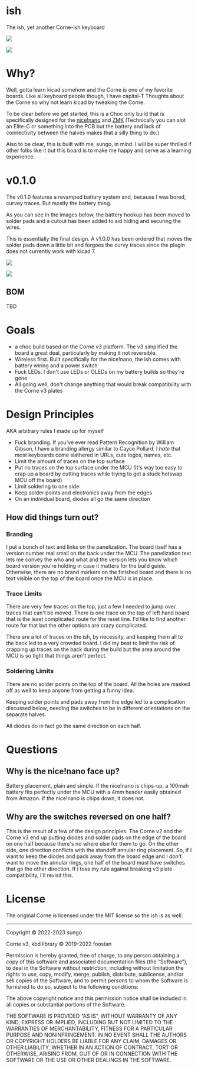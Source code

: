 # ish

The ish, yet another Corne-ish keyboard

![](images/v0.1.0/IMG_0128.jpg)

![](images/v0.1.0/IMG_0123.jpg)

# Why?

Well, gotta learn kicad somehow and the Corne is one of my favorite boards. Like all keyboard people though, I have capital-T Thoughts about the Corne so why not learn kicad by tweaking the Corne.

To be clear before we get started, this is a Choc only build that is specifically designed for the [nice!nano](https://nicekeyboards.com/nice-nano) and [ZMK](https://zmk.dev) (Technically you can slot an Elite-C or something into the PCB but the battery and lack of connectivity between the halves makes that a silly thing to do.)

Also to be clear, this is built with me, sungo, in mind. I will be super thrilled if other folks like it but this board is to make me happy and serve as a learning experience.

# v0.1.0

The v0.1.0 features a revamped battery system and, because I was bored, curvey traces. But mostly the battery thing.

As you can see in the images below, the battery hookup has been moved to solder pads and a cutout has been added to aid hiding and securing the wires.

This is essentially the final design. A v1.0.0 has been ordered that moves the solder pads down a little bit and forgoes the curvy traces since the plugin does not currently work with kicad 7.

![](images/v0.1.0/IMG_0126.jpg)

![](images/v0.1.0/IMG_0130.jpg)

## BOM

TBD

# Goals

* a choc build based on the Corne v3 platform. The v3 simplified the board a great deal, particularly by making it not reversible.
* Wireless first. Built specifically for the nice!nano, the ish comes with battery wiring and a power switch
* Fuck LEDs. I don't use LEDs or OLEDs on my battery builds so they're gone
* All going well, don't change anything that would break compatibility with the Corne v3 plates

# Design Principles

AKA arbitrary rules I made up for myself

* Fuck branding. If you've ever read Pattern Recognition by William Gibson, I have a branding allergy similar to Cayce Pollard. I _hate_ that most keyboards come slathered in URLs, cute logos, names, etc. 
* Limit the amount of traces on the top surface
* Put no traces on the top surface under the MCU (It's way too easy to crap up a board by cutting traces while trying to get a stuck hotswap MCU off the board)
* Limit soldering to one side
* Keep solder points and electronics away from the edges
* On an individual board, diodes all go the same direction

## How did things turn out?

### Branding

I put a bunch of text and links on the panelization. The board itself has a version number real small on the back under the MCU. The panelization text lets me convey the who and what and the version lets you know which board version you're holding in case it matters for the build guide. Otherwise, there are no brand markers on the finished board and there is no text visible on the top of the board once the MCU is in place.

### Trace Limits

There are very few traces on the top, just a few I needed to jump over traces that can't be moved. There is one trace on the top of left hand board that is the least complicated route for the reset line. I'd like to find another route for that but the other options are crazy complicated.

There are a lot of traces on the ish, by necessity, and keeping them all to the back led to a very crowded board. I did my best to limit the risk of crapping up traces on the back during the build but the area around the MCU is so tight that things aren't perfect.

### Soldering Limits

There are no solder points on the top of the board. All the holes are masked off as well to keep anyone from getting a funny idea.

Keeping solder points and pads away from the edge led to a complication discussed below, needing the switches to be in different orientations on the separate halves.

All diodes do in fact go the same direction on each half.

# Questions

## Why is the nice!nano face up?

Battery placement, plain and simple. If the nice!nano is chips-up, a 100mah battery fits perfectly under the MCU with a 4mm header easily obtained from Amazon. If the nice!nano is chips down, it does not.

## Why are the switches reversed on one half?

This is the result of a few of the design principles. The Corne v2 and the Corne v3 end up putting diodes and solder pads on the edge of the board on one half because there's no where else for them to go. On the other side, one direction conflicts with the standoff annular ring placement.  So, if I want to keep the diodes and pads away from the board edge and I don't want to move the annular rings, one half of the board must have switches that go the other direction. If I toss my rule against breaking v3 plate compatibility, I'll revisit this.


# License

The original Corne is licensed under the MIT license so the ish is as well.

- - -

Copyright © 2022-2023 sungo

Corne v3, kbd library © 2019-2022 foostan

Permission is hereby granted, free of charge, to any person obtaining a copy of this software and associated documentation files (the “Software”), to deal in the Software without restriction, including without limitation the rights to use, copy, modify, merge, publish, distribute, sublicense, and/or sell copies of the Software, and to permit persons to whom the Software is furnished to do so, subject to the following conditions:

The above copyright notice and this permission notice shall be included in all copies or substantial portions of the Software.

THE SOFTWARE IS PROVIDED “AS IS”, WITHOUT WARRANTY OF ANY KIND, EXPRESS OR IMPLIED, INCLUDING BUT NOT LIMITED TO THE WARRANTIES OF MERCHANTABILITY, FITNESS FOR A PARTICULAR PURPOSE AND NONINFRINGEMENT. IN NO EVENT SHALL THE AUTHORS OR COPYRIGHT HOLDERS BE LIABLE FOR ANY CLAIM, DAMAGES OR OTHER LIABILITY, WHETHER IN AN ACTION OF CONTRACT, TORT OR OTHERWISE, ARISING FROM, OUT OF OR IN CONNECTION WITH THE SOFTWARE OR THE USE OR OTHER DEALINGS IN THE SOFTWARE.
